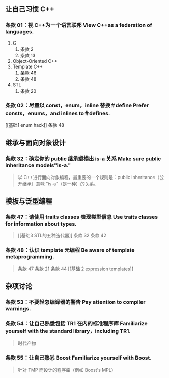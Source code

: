 

## 让自己习惯 C++
### 条款 01：视 C++为一个语言联邦 View C++as a federation of languages.
1. C
	1. 条款 2
	2. 条款 13
2. Object-Oriented C++
3. Template C++
	1. 条款 46
	2. 条款 48
4. STL
	1. 条款 20
### 条款 02：尽量以 const，enum，inline 替换＃define Prefer consts，enums，and inlines to＃defines.
[[基础1 enum hack]]
	条款 48

## 继承与面向对象设计
### 条款 32：确定你的 public 继承塑模出 is-a 关系 Make sure public inheritance models"is-a."
> 以 C++进行面向对象编程，最重要的一个规则是：public inheritance（公开继承）意味 "is-a"（是一种）的关系。

## 模板与泛型编程
### 条款 47：请使用 traits classes 表现类型信息 Use traits classes for information about types.
> [[基础3 STL的五种迭代器]]
> 条款 32
> 条款 42
### 条款 48：认识 template 元编程 Be aware of template metaprogramming.
> 条款 47
> 条款 21
> 条款 44
> [[基础 2 expression templates]]



## 杂项讨论
### 条款 53：不要轻忽编译器的警告 Pay attention to compiler warnings.
### 条款 54：让自己熟悉包括 TR1 在内的标准程序库 Familiarize yourself with the standard library，including TR1.
> 时代产物
### 条款 55：让自己熟悉 Boost Familiarize yourself with Boost.
> 针对 TMP 而设计的程序库（例如 Boost's MPL）
